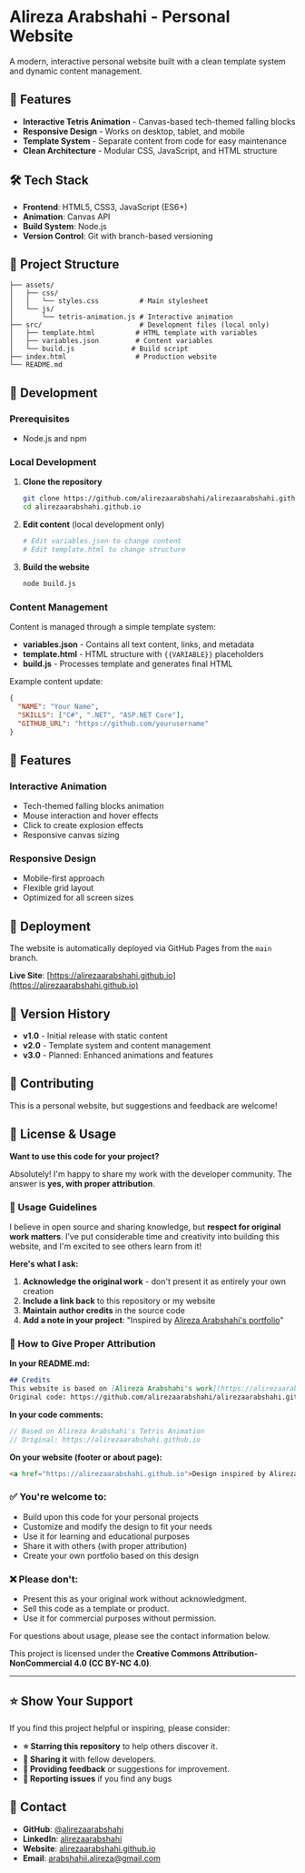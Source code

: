 # Alireza Arabshahi - Personal Website

A modern, interactive personal website built with a clean template system and dynamic content management.

## 🚀 Features

- **Interactive Tetris Animation** - Canvas-based tech-themed falling blocks
- **Responsive Design** - Works on desktop, tablet, and mobile
- **Template System** - Separate content from code for easy maintenance
- **Clean Architecture** - Modular CSS, JavaScript, and HTML structure

## 🛠️ Tech Stack

- **Frontend**: HTML5, CSS3, JavaScript (ES6+)
- **Animation**: Canvas API
- **Build System**: Node.js
- **Version Control**: Git with branch-based versioning

## 📁 Project Structure

```
├── assets/
│   ├── css/
│   │   └── styles.css          # Main stylesheet
│   └── js/
│       └── tetris-animation.js # Interactive animation
├── src/                        # Development files (local only)
│   ├── template.html          # HTML template with variables
│   ├── variables.json         # Content variables
│   └── build.js              # Build script
├── index.html                 # Production website
└── README.md
```

## 🔧 Development

### Prerequisites

- Node.js and npm

### Local Development

1. **Clone the repository**
   ```bash
   git clone https://github.com/alirezaarabshahi/alirezaarabshahi.github.io.git
   cd alirezaarabshahi.github.io
   ```

2. **Edit content** (local development only)
   ```bash
   # Edit variables.json to change content
   # Edit template.html to change structure
   ```

3. **Build the website**
   ```bash
   node build.js
   ```

### Content Management

Content is managed through a simple template system:

- **variables.json** - Contains all text content, links, and metadata
- **template.html** - HTML structure with `{{VARIABLE}}` placeholders
- **build.js** - Processes template and generates final HTML

Example content update:
```json
{
  "NAME": "Your Name",
  "SKILLS": ["C#", ".NET", "ASP.NET Core"],
  "GITHUB_URL": "https://github.com/yourusername"
}
```

## 🌟 Features

### Interactive Animation
- Tech-themed falling blocks animation
- Mouse interaction and hover effects
- Click to create explosion effects
- Responsive canvas sizing

### Responsive Design
- Mobile-first approach
- Flexible grid layout
- Optimized for all screen sizes

## 🚀 Deployment

The website is automatically deployed via GitHub Pages from the `main` branch.

**Live Site**: [https://alirezaarabshahi.github.io](https://alirezaarabshahi.github.io)

## 📝 Version History

- **v1.0** - Initial release with static content
- **v2.0** - Template system and content management
- **v3.0** - Planned: Enhanced animations and features

## 🤝 Contributing

This is a personal website, but suggestions and feedback are welcome!

## 📄 License & Usage

**Want to use this code for your project?** 

Absolutely! I'm happy to share my work with the developer community. The answer is **yes, with proper attribution**.

### 🎯 Usage Guidelines

I believe in open source and sharing knowledge, but **respect for original work matters**. I've put considerable time and creativity into building this website, and I'm excited to see others learn from it!

**Here's what I ask:**
1. **Acknowledge the original work** - don't present it as entirely your own creation
2. **Include a link back** to this repository or my website
3. **Maintain author credits** in the source code
4. **Add a note in your project**: "Inspired by [Alireza Arabshahi's portfolio](https://alirezaarabshahi.github.io)"

### 📝 How to Give Proper Attribution

**In your README.md:**
```markdown
## Credits
This website is based on [Alireza Arabshahi's work](https://alirezaarabshahi.github.io)
Original code: https://github.com/alirezaarabshahi/alirezaarabshahi.github.io
```

**In your code comments:**
```javascript
// Based on Alireza Arabshahi's Tetris Animation
// Original: https://alirezaarabshahi.github.io
```

**On your website (footer or about page):**
```html
<a href="https://alirezaarabshahi.github.io">Design inspired by Alireza Arabshahi</a>
```

### ✅ You're welcome to:
- Build upon this code for your personal projects
- Customize and modify the design to fit your needs
- Use it for learning and educational purposes
- Share it with others (with proper attribution)
- Create your own portfolio based on this design

### ❌ Please don't:

- Present this as your original work without acknowledgment.
- Sell this code as a template or product.
- Use it for commercial purposes without permission.

For questions about usage, please see the contact information below.

This project is licensed under the **Creative Commons Attribution-NonCommercial 4.0 (CC BY-NC 4.0)**.

---

## ⭐ Show Your Support

If you find this project helpful or inspiring, please consider:

- **⭐ Starring this repository** to help others discover it.
- **🔗 Sharing it** with fellow developers.
- **💬 Providing feedback** or suggestions for improvement.
- **🐛 Reporting issues** if you find any bugs

## 📧 Contact

- **GitHub**: [@alirezaarabshahi](https://github.com/alirezaarabshahi)
- **LinkedIn**: [alirezaarabshahi](https://www.linkedin.com/in/alirezaarabshahi)
- **Website**: [alirezaarabshahi.github.io](https://alirezaarabshahi.github.io)
- **Email**: arabshahii.alireza@gmail.com